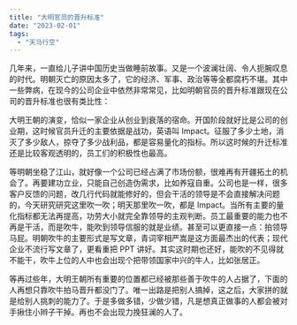 ```yaml
---
title: "大明官员的晋升标准"
date: "2023-02-01"
tags: 
  - "天马行空"
---
```


几年来，一直给儿子讲中国历史当做睡前故事。又是一个波澜壮阔、令人扼腕叹息的时代。明朝灭亡的原因太多了，它的经济、军事、政治等等全都腐朽不堪。其中一些弊病，在现今的公司企业中依然非常常见，比如明朝官员的晋升标准跟现在公司的晋升标准也很有类比性：

大明王朝的演变，恰似一家企业从创业到衰落的宿命。开国阶段就好比是公司的创业期，这时候官员升迁的主要依据是战功，英语叫 Impact。征服了多少土地，消灭了多少敌人，掠夺了多少战利品，都是容易量化的指标。所以这时候的升迁标准还是比较客观透明的，员工们的积极性也最高。

等明朝坐稳了江山，就好像一个公司已经占满了市场份额，很难再有开疆拓土的机会了。再要建功立业，只能自己创造伪需求，比如养寇自重。公司也是一样，很多客户反馈的问题，改几行代码就能修好的，但会干活的领导是不会直接解决问题的，今天研究研究这里吹一吹；明天那里吹一吹，都是 Impact。当所有主要的量化指标都无法再提高，功劳大小就完全靠领导的主观判断。员工最重要的能力也不再是干活，而是吹牛，能吹到领导信服的就是业绩。甚至可以更直接一点：拍领导马屁。明朝吹牛的主要形式是写文章，青词宰相严嵩是这方面最杰出的代表；现代企业不流行写文章了，更看重把 PPT 讲好。其实这时期也还好，能吹的不见得就不能干，吹牛上位的人中也会出现个把带领国家中兴的牛人，比如张居正。

等再过些年，大明王朝所有重要的位置都已经被那些善于吹牛的人占据了，下面的人再想只靠吹牛拍马晋升都没门了。唯一出路是把别人搞掉，这之后，大家拼的就是给别人挑刺的能力了。于是多做多错，少做少错，凡是想真正做事的人都会被对手揪住小辫子干掉。再也不会出现力挽狂澜的人了。
